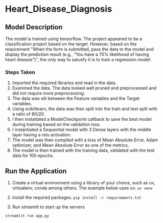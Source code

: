 # Heart_Disease_Diagnosis

## Model Description

The model is trained using tensorflow. The project appeared to be a classification project based on the target. However, based on the requirement "When the form is submitted, pass the data to the model and display the
prediction result (e.g., “You have a 70% likelihood of having heart disease”)", the only way to satusfy it is to train a regression model.

### Steps Taken
1. Imported the required libraries and read in the data.
2. Examined the data. The data looked well pruned and preprocessed and did not require more preprocessing.
3. The data was slit between the Feature variables and the Target variables.
4. Using scikitlearn, the data was then split into the train and test split with a ratio of 80/20.
5. I then instatiated a ModelCheckpoint callback to save the best model during training based on the validation loss.
6. I instantiated a Sequential model with 3 Dense layers with the middle layer having a relu activation.
7. The model was then compiled with a loss of Mean Absolute Error, Adam optimizer, and Mean Absolute Error as one of the metrics.
8. The model is then trained with the training data, validated with the test data for 100 epochs.

## Run the Application

1. Create a virtual environment using a library of your choice, such as uv, virtualenv, conda among others. The example below uses uv.
`uv venv`

2. Install the required packages.
`pip install -r requirements.txt`

3. Run streamlit to start up the servers

`streamlit run app.py`

